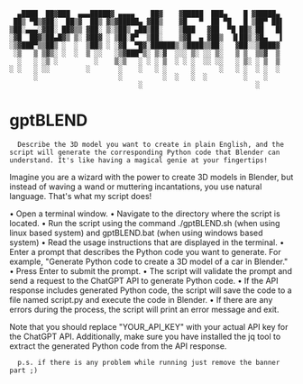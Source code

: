       ▄████  ██▓███  ▄▄▄█████▓ ▄▄▄▄    ██▓    ▓█████  ███▄    █ ▓█████▄ 
     ██▒ ▀█▒▓██░  ██▒▓  ██▒ ▓▒▓█████▄ ▓██▒    ▓█   ▀  ██ ▀█   █ ▒██▀ ██▌
    ▒██░▄▄▄░▓██░ ██▓▒▒ ▓██░ ▒░▒██▒ ▄██▒██░    ▒███   ▓██  ▀█ ██▒░██   █▌
    ░▓█  ██▓▒██▄█▓▒ ▒░ ▓██▓ ░ ▒██░█▀  ▒██░    ▒▓█  ▄ ▓██▒  ▐▌██▒░▓█▄   ▌
    ░▒▓███▀▒▒██▒ ░  ░  ▒██▒ ░ ░▓█  ▀█▓░██████▒░▒████▒▒██░   ▓██░░▒████▓ 
     ░▒   ▒ ▒▓▒░ ░  ░  ▒ ░░   ░▒▓███▀▒░ ▒░▓  ░░░ ▒░ ░░ ▒░   ▒ ▒  ▒▒▓  ▒ 
      ░   ░ ░▒ ░         ░    ▒░▒   ░ ░ ░ ▒  ░ ░ ░  ░░ ░░   ░ ▒░ ░ ▒  ▒ 
    ░ ░   ░ ░░         ░       ░    ░   ░ ░      ░      ░   ░ ░  ░ ░  ░ 
          ░                    ░          ░  ░   ░  ░         ░    ░    
                                    ░                            ░      


# gptBLEND
      Describe the 3D model you want to create in plain English, and the script will generate the corresponding Python code that Blender can understand. It's like having a magical genie at your fingertips!

Imagine you are a wizard with the power to create 3D models in Blender, but instead of waving a wand or muttering incantations, you use natural language. That's what my script does!

   • Open a terminal window.
   • Navigate to the directory where the script is located.
   • Run the script using the command ./gptBLEND.sh (when using linux based system) and gptBLEND.bat (when using windows based system)
   • Read the usage instructions that are displayed in the terminal.
   • Enter a prompt that describes the Python code you want to generate.
      For example, "Generate Python code to create a 3D model of a car in Blender."
   • Press Enter to submit the prompt.
   • The script will validate the prompt and send a request to the ChatGPT API to generate Python code.
   • If the API response includes generated Python code, the script will save the code to a file named script.py and execute the code in Blender.
   • If there are any errors during the process, the script will print an error message and exit.

Note that you should replace "YOUR_API_KEY" with your actual API key for the ChatGPT API. Additionally, make sure you have installed the jq tool to extract the generated Python code from the API response.

      p.s. if there is any problem while running just remove the banner part ;)
